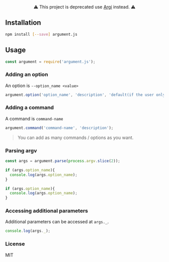 <div align="center">⚠️ This project is deprecated use <a href="https://github.com/tobihrbr/argi">Argi</a> instead. ⚠️</div>

## Installation
```bash
npm install [--save] argument.js
```

## Usage
```javascript
const argument = require('argument.js');
```

### Adding an option
An option is `--option_name <value>`
```javascript
argument.option('option_name', 'description', 'default(if the user only enters --name)', 'short_form');
```

### Adding a command
A command is `command-name`
```javascript
argument.command('command-name', 'description');
```
> You can add as many commands / options as you want.

### Parsing argv
```javascript
const args = argument.parse(process.argv.slice(2));

if (args.option_name){
  console.log(args.option_name);
}

if (args.option_name){
  console.log(args.option_name);
}
```

### Accessing additional parameters
Additional parameters can be accessed at `args._`.
```javascript
console.log(args._);
```

### License
MIT
